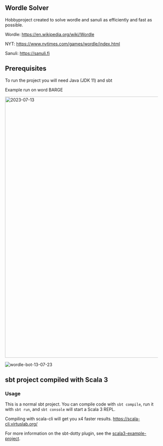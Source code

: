 ## Wordle Solver

Hobbyproject created to solve wordle and sanuli as efficiently and fast as possible.

Wordle: https://en.wikipedia.org/wiki/Wordle

NYT: https://www.nytimes.com/games/wordle/index.html

Sanuli: https://sanuli.fi

## Prerequisites
To run the project you will need Java (JDK 11) and sbt

Example run on word BARGE

<img width="858" alt="2023-07-13" src="https://github.com/kaipainenoskari/wordleSolver/assets/99423769/26d21584-fdb5-466d-8a9d-c7d33022430d">

![wordle-bot-13-07-23](https://github.com/kaipainenoskari/wordleSolver/assets/99423769/540f9282-224e-4f8c-973f-ee0f0ffd48c1)




## sbt project compiled with Scala 3

### Usage

This is a normal sbt project. You can compile code with `sbt compile`, run it with `sbt run`, and `sbt console` will start a Scala 3 REPL.

Compiling with scala-cli will get you x4 faster results.
https://scala-cli.virtuslab.org/

For more information on the sbt-dotty plugin, see the
[scala3-example-project](https://github.com/scala/scala3-example-project/blob/main/README.md).
